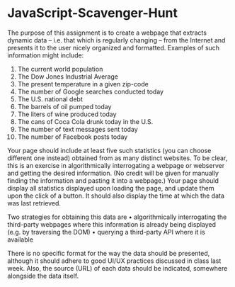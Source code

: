 # JavaScript-Scavenger-Hunt
The purpose of this assignment is to create a webpage that extracts dynamic data – i.e. that which is regularly changing – from the Internet and presents it to the user nicely organized and formatted. Examples of such information might include:

1.	The current world population 
2.	The Dow Jones Industrial Average
3.	The present temperature in a given zip-code
4.	The number of Google searches conducted today
5.	The U.S.  national debt
6.	The barrels of oil  pumped today
7.	The liters of wine produced today
8.	The cans of Coca Cola drunk today in the U.S.
9.	The number of text messages sent today
10.	The number of Facebook posts today

Your page should include at least five such statistics (you can choose different one instead) obtained from as many distinct websites. To be clear, this is an exercise in algorithmically interrogating a webpage or webserver and getting the desired information. (No credit will be given for manually finding the information and pasting it into a webpage.) Your page should display all statistics displayed upon loading the page, and update them upon the click of a button. It should also display the time at which the data was last retrieved.

Two strategies for obtaining this data are
•	algorithmically interrogating the third-party webpages where this information is already being displayed (e.g. by traversing the DOM) 
•	querying a third-party API where it is available 

There is no specific format for the way the data should be presented, although it should adhere to good UI/UX practices discussed in class last week. Also, the source (URL) of each data should be indicated, somewhere alongside the data itself. 

